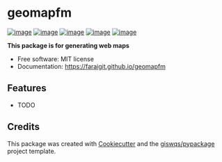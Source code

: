 # geomapfm

[![image](https://img.shields.io/pypi/v/geemap.svg)](https://pypi.python.org/pypi/geemap)
[![image](https://pepy.tech/badge/geemap)](https://pepy.tech/project/geemap)
[![image](https://github.com/giswqs/geemap/workflows/build/badge.svg)](https://github.com/giswqs/geemap/actions?query=workflow%3Abuild)
[![image](https://joss.theoj.org/papers/10.21105/joss.02305/status.svg)](https://joss.theoj.org/papers/10.21105/joss.02305)
[![image](https://img.shields.io/pypi/v/geomapzw.svg)](https://pypi.python.org/pypi/geomapfm)


**This package is for generating web maps**


-   Free software: MIT license
-   Documentation: https://faraigit.github.io/geomapfm
    

## Features

-   TODO

## Credits

This package was created with [Cookiecutter](https://github.com/cookiecutter/cookiecutter) and the [giswqs/pypackage](https://github.com/giswqs/pypackage) project template.
